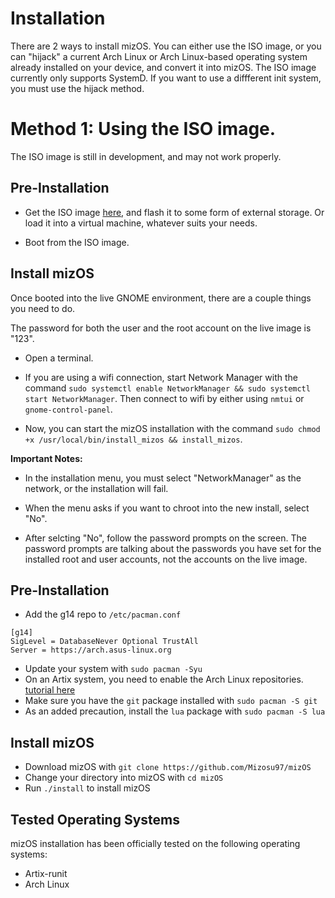# Installation

There are 2 ways to install mizOS. You can either use the ISO image, or you can "hijack" a current Arch Linux or Arch Linux-based operating system already installed on your device, and convert it into mizOS.                                                                             The ISO image currently only supports SystemD. If you want to use a diffferent init system, you must use the hijack method.

# Method 1: Using the ISO image.

The ISO image is still in development, and may not work properly.

## Pre-Installation

- Get the ISO image [here](https://github.com/Mizosu97/mizos_iso), and flash it to some form of external storage. Or load it into a virtual machine, whatever suits your needs.

- Boot from the ISO image.

## Install mizOS

Once booted into the live GNOME environment, there are a couple things you need to do.

The password for both the user and the root account on the live image is "123".

- Open a terminal.

- If you are using a wifi connection, start Network Manager with the command `sudo systemctl enable NetworkManager && sudo systemctl start NetworkManager`. Then connect to wifi by either using `nmtui` or `gnome-control-panel`.

- Now, you can start the mizOS installation with the command `sudo chmod +x /usr/local/bin/install_mizos && install_mizos`.



**Important Notes:**
- In the installation menu, you must select "NetworkManager" as the network, or the installation will fail.
- When the menu asks if you want to chroot into the new install, select "No".

- After selcting "No", follow the password prompts on the screen. The password prompts are talking about the passwords you have set for the installed root and user accounts, not the accounts on the live image.

## Pre-Installation

- Add the g14 repo to `/etc/pacman.conf`

```
[g14]
SigLevel = DatabaseNever Optional TrustAll
Server = https://arch.asus-linux.org
```

- Update your system with `sudo pacman -Syu`
- On an Artix system, you need to enable the Arch Linux repositories. [tutorial here](https://wiki.artixlinux.org/Main/Repositories)
- Make sure you have the `git` package installed with `sudo pacman -S git`
- As an added precaution, install the `lua` package with `sudo pacman -S lua`

## Install mizOS

- Download mizOS with `git clone https://github.com/Mizosu97/mizOS`
- Change your directory into mizOS with `cd mizOS`
- Run `./install` to install mizOS

## Tested Operating Systems

mizOS installation has been officially tested on the following operating systems:

- Artix-runit
- Arch Linux

